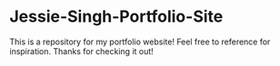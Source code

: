 # Jessie-Singh-Portfolio-Site
This is a repository for my portfolio website!  Feel free to reference for inspiration. Thanks for checking it out!
